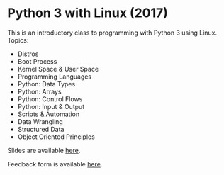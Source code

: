 # Python 3 with Linux (2017)

This is an introductory class to programming with Python 3 using Linux. Topics:

* Distros
* Boot Process
* Kernel Space & User Space
* Programming Languages
* Python: Data Types
* Python: Arrays
* Python: Control Flows
* Python: Input & Output
* Scripts & Automation
* Data Wrangling
* Structured Data
* Object Oriented Principles

Slides are available [here][1].

Feedback form is available [here][2].

[1]: https://docs.google.com/presentation/d/1-_PS47wmYG23_mupn_Cs1Qp67jPcQfPLH3rMQ6Nxa5M/edit?usp=sharing
[2]: https://docs.google.com/forms/d/1gfgBeMFTvO1qGJIIRKio1o9yWEPKYmzi4W0rXmnW6bk/viewform
